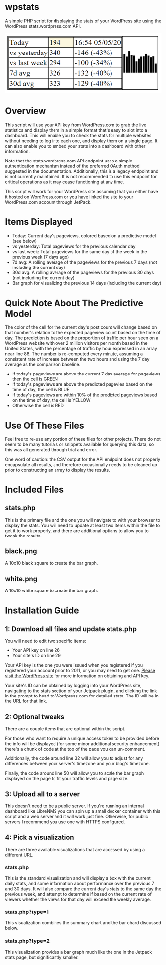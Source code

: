 # wpstats
A simple PHP script for displaying the stats of your WordPress site using the WordPress stats.wordpress.com API.

![Example dashboard](https://github.com/foghorn/wpstats/blob/master/wpstats_example.PNG "Example dashboard")

# Overview
This script will use your API key from WordPress.com to grab the live statistics and display them in a simple format that's easy to slot into a dashboard. This will enable you to check the stats for multiple websites without needing to log into each one, and display them on a single page. It can also enable you to embed your stats into a dashboard with other information.

Note that the stats.wordpress.com API endpoint uses a simple authentication mechanism instead of the preferred OAuth method suggested in the documentation. Additionally, this is a legacy endpoint and is not currently maintained. It is not recommended to use this endpoint for critical operations as it may cease functioning at any time.

This script will work for your WordPress site assuming that you either have it hosted on WordPress.com or you have linked the site to your WordPress.com account through JetPack.

# Items Displayed
* Today: Current day's pageviews, colored based on a predictive model (see below)
* vs yesterday: Total pageviews for the previous calendar day
* vs last week: Total pageviews for the same day of the week in the previous week (7 days ago)
* 7d avg: A rolling average of the pageviews for the previous 7 days (not including the current day)
* 30d avg: A rolling average of the pageviews for the previous 30 days (not including the current day)
* Bar graph for visualizing the previous 14 days (including the current day)

# Quick Note About The Predictive Model
The color of the cell for the current day's post count will change based on that number's relation to the expected pageview count based on the time of day. The prediction is based on the proportion of traffic per hour seen on a WordPress website with over 2 million visitors per month based in the United States, with the percentage of traffic by hour expressed in an array near line 88. The number is re-computed every minute, assuming a consistent rate of increase between the two hours and using the 7 day average as the comparison baseline.

* If today's pageviews are above the current 7 day average for pageviews then the cell is GREEN
* If today's pageviews are above the predicted pagevies based on the time of day, the cell is BLUE
* If today's pageviews are within 10% of the predicted pageviews based on the time of day, the cell is YELLOW
* Otherwise the cell is RED

# Use Of These Files
Feel free to re-use any portion of these files for other projects. There do not seem to be many tutorials or snippets available for querying this data, so this was all generated through trial and error.

One word of caution: the CSV output for the API endpoint does not properly encapsulate all results, and therefore occasionally needs to be cleaned up prior to constructing an array to display the results.

# Included Files
## stats.php
This is the primary file and the one you will navigate to with your browser to display the stats. You will need to update at least two items within the file to get it to work properly, and there are additional options to allow you to tweak the results.

## black.png
A 10x10 black square to create the bar graph.

## white.png
A 10x10 white square to create the bar graph.

# Installation Guide
## 1: Download all files and update stats.php
You will need to edit two specific items:
* Your API key on line 26
* Your site's ID on line 29

Your API key is the one you were issued when you registered if you registered your account prior to 2011, or you may need to get one. [Please visit the WordPress site](https://wordpress.com/support/api-keys/) for more information on obtaining and API key.

Your site's ID can be obtained by logging into your WordPress site, navigating to the stats section of your Jetpack plugin, and clicking the link in the prompt to head to Wordpress.com for detailed stats. The ID will be in the URL for that link.

## 2: Optional tweaks
There are a couple items that are optional within the script.

For those who want to require a unique access token to be provided before the info will be displayed (for some minor additional security enhancement) there's a chunk of code at the top of the page you can un-comment.

Additionally, the code around line 32 will allow you to adjust for any differences between your server's timezone and your blog's timezone.

Finally, the code around line 50 will allow you to scale the bar graph displayed on the page to fit your traffic levels and page size.

## 3: Upload all to a server
This doesn't need to be a public server. If you're running an internal dashboard like LibreNMS you can spin up a small docker container with this script and a web server and it will work just fine. Otherwise, for public servers I recommend you use one with HTTPS configured.

## 4: Pick a visualization
There are three available visualizations that are accessed by using a different URL.

### stats.php
This is the standard visualization and will display a box with the current daily stats, and some information about performance over the previous 7 and 30 days. It will also compare the current day's stats to the same day the previous week, and attempt to determine if based on the current rate of viewers whether the views for that day will exceed the weekly average.

### stats.php?type=1
This visualization combines the summary chart and the bar chard discussed below.

### stats.php?type=2
This visualization provides a bar graph much like the one in the Jetpack stats page, but significantly smaller.
